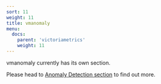 ```yaml
---
sort: 11
weight: 11
title: vmanomaly
menu:
  docs:
    parent: 'victoriametrics'
    weight: 11
---
```


vmanomaly currently has its own section.

Please head to [Anomaly Detection section](/anomaly-detection) to find out more.

